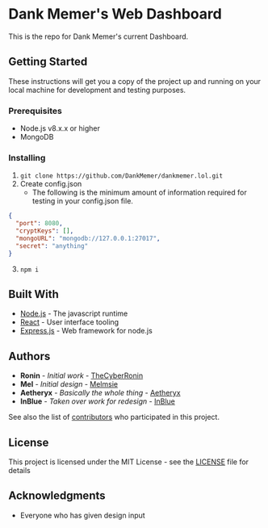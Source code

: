 # Dank Memer's Web Dashboard

This is the repo for Dank Memer's current Dashboard.

## Getting Started

These instructions will get you a copy of the project up and running on your local machine for development and testing purposes.

### Prerequisites

- Node.js v8.x.x or higher
- MongoDB

### Installing
1. `git clone https://github.com/DankMemer/dankmemer.lol.git`
2. Create config.json
    * The following is the minimum amount of information required for testing in your config.json file.
```json
{
  "port": 8080,
  "cryptKeys": [],
  "mongoURL": "mongodb://127.0.0.1:27017",
  "secret": "anything"
}
```
3. `npm i`

## Built With

* [Node.js](http://www.dropwizard.io/1.0.2/docs/) - The javascript runtime
* [React](https://reactjs.org/) - User interface tooling
* [Express.js](https://expressjs.com/) - Web framework for node.js

## Authors

* **Ronin** - *Initial work* - [TheCyberRonin](https://github.com/TheCyberRonin)
* **Mel** - *Initial design* - [Melmsie](https://github.com/melmsie)
* **Aetheryx** - *Basically the whole thing* - [Aetheryx](https://github.com/aetheryx)
* **InBlue** - *Taken over work for redesign* - [InBlue](https://github.com/inblue)


See also the list of [contributors](https://github.com/DankMemer/dankmemer.lol/contributors) who participated in this project.

## License

This project is licensed under the MIT License - see the [LICENSE](LICENSE) file for details

## Acknowledgments

* Everyone who has given design input

